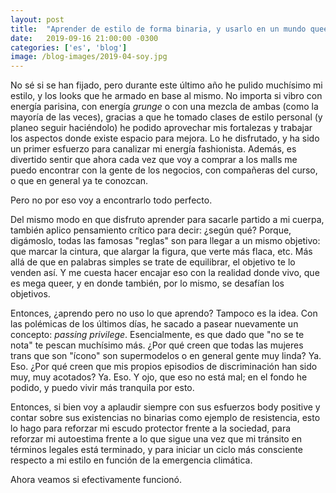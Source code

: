 ```yaml
---
layout: post
title:  "Aprender de estilo de forma binaria, y usarlo en un mundo queer"
date:   2019-09-16 21:00:00 -0300
categories: ['es', 'blog']
image: /blog-images/2019-04-soy.jpg
---
```


No sé si se han fijado, pero durante este último año he pulido muchísimo mi estilo, y los looks que he armado en base al mismo. No importa si vibro con energía parisina, con energía *grunge* o con una mezcla de ambas (como la mayoría de las veces), gracias a que he tomado clases de estilo personal (y planeo seguir haciéndolo) he podido aprovechar mis fortalezas y trabajar los aspectos donde existe espacio para mejora. Lo he disfrutado, y ha sido un primer esfuerzo para canalizar mi energía fashionista. Además, es divertido sentir que ahora cada vez que voy a comprar a los malls me puedo encontrar con la gente de los negocios, con compañeras del curso, o que en general ya te conozcan.

Pero no por eso voy a encontrarlo todo perfecto.

Del mismo modo en que disfruto aprender para sacarle partido a mi cuerpa, también aplico pensamiento crítico para decir: ¿según qué? Porque, digámoslo, todas las famosas "reglas" son para llegar a un mismo objetivo: que marcar la cintura, que alargar la figura, que verte más flaca, etc. Más allá de que en palabras simples se trate de equilibrar, el objetivo te lo venden así. Y me cuesta hacer encajar eso con la realidad donde vivo, que es mega queer, y en donde también, por lo mismo, se desafían los objetivos.

Entonces, ¿aprendo pero no uso lo que aprendo? Tampoco es la idea. Con las polémicas de los últimos días, he sacado a pasear nuevamente un concepto: *passing privilege*. Esencialmente, es que dado que "no se te nota" te pescan muchísimo más. ¿Por qué creen que todas las mujeres trans que son "ícono" son supermodelos o en general gente muy linda? Ya. Eso. ¿Por qué creen que mis propios episodios de discriminación han sido muy, muy acotados? Ya. Eso. Y ojo, que eso no está mal; en el fondo he podido, y puedo vivir más tranquila por esto.

Entonces, si bien voy a aplaudir siempre con sus esfuerzos body positive y contar sobre sus existencias no binarias como ejemplo de resistencia, esto lo hago para reforzar mi escudo protector frente a la sociedad, para reforzar mi autoestima frente a lo que sigue una vez que mi tránsito en términos legales está terminado, y para iniciar un ciclo más consciente respecto a mi estilo en función de la emergencia climática.

Ahora veamos si efectivamente funcionó.
